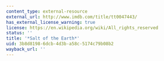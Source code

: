 ```yaml
---
content_type: external-resource
external_url: http://www.imdb.com/title/tt0047443/
has_external_license_warning: true
license: https://en.wikipedia.org/wiki/All_rights_reserved
status: ''
title: '*Salt of the Earth*'
uid: 3b8d8198-6dcb-4d3b-a58c-5174c79b08b2
wayback_url: ''
---
```

